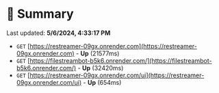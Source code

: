 # 📖 Summary
Last updated: **5/6/2024, 4:33:17 PM**

- `GET` [https://restreamer-09gx.onrender.com](https://restreamer-09gx.onrender.com) - **Up** (21577ms)
- `GET` [https://filestreambot-b5k6.onrender.com/](https://filestreambot-b5k6.onrender.com/) - **Up** (32420ms)
- `GET` [https://restreamer-09gx.onrender.com/ui](https://restreamer-09gx.onrender.com/ui) - **Up** (654ms)
